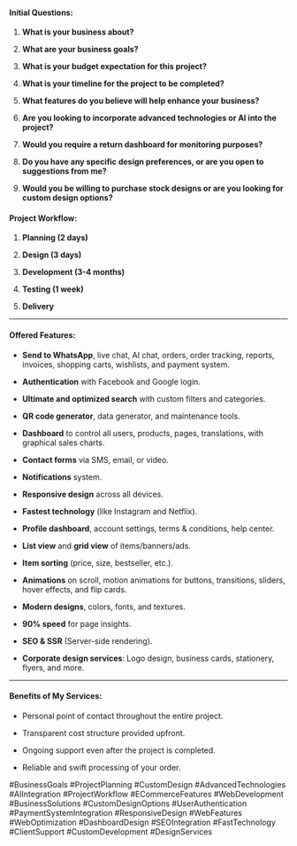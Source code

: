 
#### Initial Questions:

1. **What is your business about?**
    
2. **What are your business goals?**
    
3. **What is your budget expectation for this project?**
    
4. **What is your timeline for the project to be completed?**
    
5. **What features do you believe will help enhance your business?**
    
6. **Are you looking to incorporate advanced technologies or AI into the project?**
    
7. **Would you require a return dashboard for monitoring purposes?**
    
8. **Do you have any specific design preferences, or are you open to suggestions from me?**
    
9. **Would you be willing to purchase stock designs or are you looking for custom design options?**
    

#### Project Workflow:

1. **Planning (2 days)**
    
2. **Design (3 days)**
    
3. **Development (3-4 months)**
    
4. **Testing (1 week)**
    
5. **Delivery**
    

---

#### **Offered Features**:

-  **Send to WhatsApp**, live chat, AI chat, orders, order tracking, reports, invoices, shopping carts, wishlists, and payment system.
    
-  **Authentication** with Facebook and Google login.
    
-  **Ultimate and optimized search** with custom filters and categories.
    
-  **QR code generator**, data generator, and maintenance tools.
    
-  **Dashboard** to control all users, products, pages, translations, with graphical sales charts.
    
-  **Contact forms** via SMS, email, or video.
    
-  **Notifications** system.
    
-  **Responsive design** across all devices.
    
-  **Fastest technology** (like Instagram and Netflix).
    
-  **Profile dashboard**, account settings, terms & conditions, help center.
    
-  **List view** and **grid view** of items/banners/ads.
    
-  **Item sorting** (price, size, bestseller, etc.).
    
-  **Animations** on scroll, motion animations for buttons, transitions, sliders, hover effects, and flip cards.
    
-  **Modern designs**, colors, fonts, and textures.
    
-  **90% speed** for page insights.
    
-  **SEO & SSR** (Server-side rendering).
    
-  **Corporate design services**: Logo design, business cards, stationery, flyers, and more.
    

---

#### **Benefits of My Services**:

- Personal point of contact throughout the entire project.
    
- Transparent cost structure provided upfront.
    
- Ongoing support even after the project is completed.
    
- Reliable and swift processing of your order.


#BusinessGoals #ProjectPlanning #CustomDesign #AdvancedTechnologies #AIIntegration #ProjectWorkflow #ECommerceFeatures #WebDevelopment #BusinessSolutions #CustomDesignOptions #UserAuthentication #PaymentSystemIntegration #ResponsiveDesign #WebFeatures #WebOptimization #DashboardDesign #SEOIntegration #FastTechnology #ClientSupport #CustomDevelopment #DesignServices